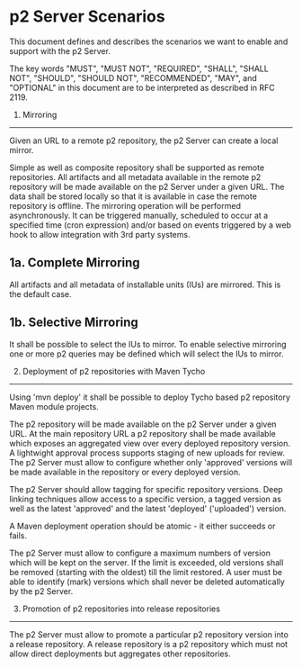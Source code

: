 p2 Server Scenarios
===================

This document defines and describes the scenarios we want to enable and support with the p2 Server.

The key words "MUST", "MUST NOT", "REQUIRED", "SHALL", "SHALL NOT", "SHOULD", "SHOULD NOT", "RECOMMENDED", "MAY", and "OPTIONAL" in this document are to be interpreted as described in RFC 2119.



1. Mirroring
------------

Given an URL to a remote p2 repository, the p2 Server can create a local mirror. 

Simple as well as composite repository shall be supported as remote repositories. All artifacts and all metadata available in the remote p2 repository will be made available on the p2 Server under a given URL. The data shall be stored locally so that it is available in case the remote repository is offline. The mirroring operation will be performed asynchronously. It can be triggered manually, scheduled to occur at a specified time (cron expression) and/or based on events triggered by a web hook to allow integration with 3rd party systems.


1a. Complete Mirroring
----------------------

All artifacts and all metadata of installable units (IUs) are mirrored. This is the default case. 


1b. Selective Mirroring
-----------------------

It shall be possible to select the IUs to mirror. To enable selective mirroring one or more p2 queries may be defined which will select the IUs to mirror.


2. Deployment of p2 repositories with Maven Tycho
-------------------------------------------------

Using 'mvn deploy' it shall be possible to deploy Tycho based p2 repository Maven module projects.

The p2 repository will be made available on the p2 Server under a given URL. At the main repository URL a p2 repository shall be made available which exposes an aggregated view over every deployed repository version. A lightwight approval process supports staging of new uploads for review. The p2 Server must allow to configure whether only 'approved' versions will be made available in the repository or every deployed version. 

The p2 Server should allow tagging for specific repository versions. Deep linking techniques allow access to a specific version, a tagged version as well as the latest 'approved' and the latest 'deployed' ('uploaded') version. 

A Maven deployment operation should be atomic - it either succeeds or fails.

The p2 Server must allow to configure a maximum numbers of version which will be kept on the server. If the limit is exceeded, old versions shall be removed (starting with the oldest) till the limit restored. A user must be able to identify (mark) versions which shall never be deleted automatically by the p2 Server.


3. Promotion of p2 repositories into release repositories
---------------------------------------------------------

The p2 Server must allow to promote a particular p2 repository version into a release repository. A release repository is a p2 repository which must not allow direct deployments but aggregates other repositories.
